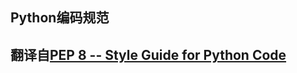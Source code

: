 ## Python编码规范

## 翻译自[PEP 8 -- Style Guide for Python Code](https://www.python.org/dev/peps/pep-0008/)

